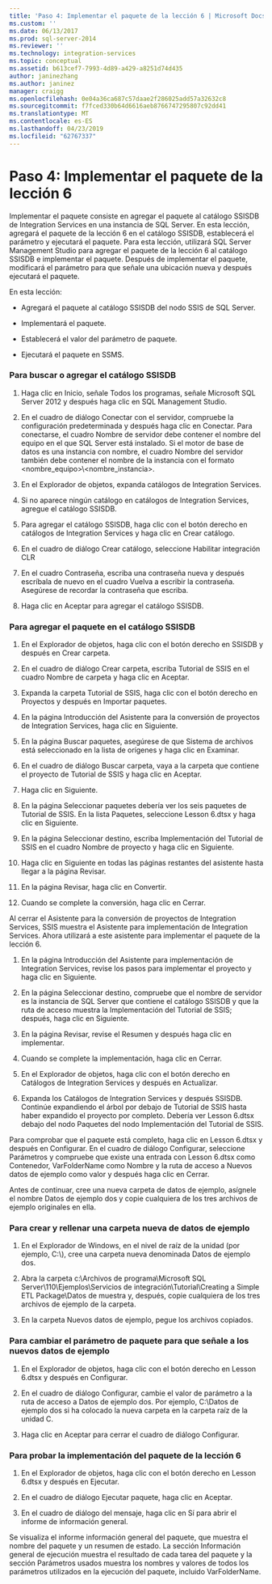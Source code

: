 ```yaml
---
title: 'Paso 4: Implementar el paquete de la lección 6 | Microsoft Docs'
ms.custom: ''
ms.date: 06/13/2017
ms.prod: sql-server-2014
ms.reviewer: ''
ms.technology: integration-services
ms.topic: conceptual
ms.assetid: b613cef7-7993-4d89-a429-a8251d74d435
author: janinezhang
ms.author: janinez
manager: craigg
ms.openlocfilehash: 0e04a36ca687c57daae2f286025add57a32632c8
ms.sourcegitcommit: f7fced330b64d6616aeb8766747295807c92dd41
ms.translationtype: MT
ms.contentlocale: es-ES
ms.lasthandoff: 04/23/2019
ms.locfileid: "62767337"
---
```

# <a name="step-4-deploying-the-lesson-6-package"></a>Paso 4: Implementar el paquete de la lección 6
  Implementar el paquete consiste en agregar el paquete al catálogo SSISDB de Integration Services en una instancia de SQL Server. En esta lección, agregará el paquete de la lección 6 en el catálogo SSISDB, establecerá el parámetro y ejecutará el paquete. Para esta lección, utilizará SQL Server Management Studio para agregar el paquete de la lección 6 al catálogo SSISDB e implementar el paquete. Después de implementar el paquete, modificará el parámetro para que señale una ubicación nueva y después ejecutará el paquete.  
  
 En esta lección:  
  
-   Agregará el paquete al catálogo SSISDB del nodo SSIS de SQL Server.  
  
-   Implementará el paquete.  
  
-   Establecerá el valor del parámetro de paquete.  
  
-   Ejecutará el paquete en SSMS.  
  
### <a name="to-locate-or-add-the-ssisdb-catalog"></a>Para buscar o agregar el catálogo SSISDB  
  
1.  Haga clic en Inicio, señale Todos los programas, señale Microsoft SQL Server 2012 y después haga clic en SQL Management Studio.  
  
2.  En el cuadro de diálogo Conectar con el servidor, compruebe la configuración predeterminada y después haga clic en Conectar. Para conectarse, el cuadro Nombre de servidor debe contener el nombre del equipo en el que SQL Server está instalado. Si el motor de base de datos es una instancia con nombre, el cuadro Nombre del servidor también debe contener el nombre de la instancia con el formato <nombre_equipo>\\<nombre_instancia>.  
  
3.  En el Explorador de objetos, expanda catálogos de Integration Services.  
  
4.  Si no aparece ningún catálogo en catálogos de Integration Services, agregue el catálogo SSISDB.  
  
5.  Para agregar el catálogo SSISDB, haga clic con el botón derecho en catálogos de Integration Services y haga clic en Crear catálogo.  
  
6.  En el cuadro de diálogo Crear catálogo, seleccione Habilitar integración CLR  
  
7.  En el cuadro Contraseña, escriba una contraseña nueva y después escríbala de nuevo en el cuadro Vuelva a escribir la contraseña. Asegúrese de recordar la contraseña que escriba.  
  
8.  Haga clic en Aceptar para agregar el catálogo SSISDB.  
  
### <a name="to-add-the-package-to-the-ssisdb-catalog"></a>Para agregar el paquete en el catálogo SSISDB  
  
1.  En el Explorador de objetos, haga clic con el botón derecho en SSISDB y después en Crear carpeta.  
  
2.  En el cuadro de diálogo Crear carpeta, escriba Tutorial de SSIS en el cuadro Nombre de carpeta y haga clic en Aceptar.  
  
3.  Expanda la carpeta Tutorial de SSIS, haga clic con el botón derecho en Proyectos y después en Importar paquetes.  
  
4.  En la página Introducción del Asistente para la conversión de proyectos de Integration Services, haga clic en Siguiente.  
  
5.  En la página Buscar paquetes, asegúrese de que Sistema de archivos está seleccionado en la lista de orígenes y haga clic en Examinar.  
  
6.  En el cuadro de diálogo Buscar carpeta, vaya a la carpeta que contiene el proyecto de Tutorial de SSIS y haga clic en Aceptar.  
  
7.  Haga clic en Siguiente.  
  
8.  En la página Seleccionar paquetes debería ver los seis paquetes de Tutorial de SSIS. En la lista Paquetes, seleccione Lesson 6.dtsx y haga clic en Siguiente.  
  
9. En la página Seleccionar destino, escriba Implementación del Tutorial de SSIS en el cuadro Nombre de proyecto y haga clic en Siguiente.  
  
10. Haga clic en Siguiente en todas las páginas restantes del asistente hasta llegar a la página Revisar.  
  
11. En la página Revisar, haga clic en Convertir.  
  
12. Cuando se complete la conversión, haga clic en Cerrar.  
  
 Al cerrar el Asistente para la conversión de proyectos de Integration Services, SSIS muestra el Asistente para implementación de Integration Services. Ahora utilizará a este asistente para implementar el paquete de la lección 6.  
  
1.  En la página Introducción del Asistente para implementación de Integration Services, revise los pasos para implementar el proyecto y haga clic en Siguiente.  
  
2.  En la página Seleccionar destino, compruebe que el nombre de servidor es la instancia de SQL Server que contiene el catálogo SSISDB y que la ruta de acceso muestra la Implementación del Tutorial de SSIS; después, haga clic en Siguiente.  
  
3.  En la página Revisar, revise el Resumen y después haga clic en implementar.  
  
4.  Cuando se complete la implementación, haga clic en Cerrar.  
  
5.  En el Explorador de objetos, haga clic con el botón derecho en Catálogos de Integration Services y después en Actualizar.  
  
6.  Expanda los Catálogos de Integration Services y después SSISDB. Continúe expandiendo el árbol por debajo de Tutorial de SSIS hasta haber expandido el proyecto por completo. Debería ver Lesson 6.dtsx debajo del nodo Paquetes del nodo Implementación del Tutorial de SSIS.  
  
 Para comprobar que el paquete está completo, haga clic en Lesson 6.dtsx y después en Configurar. En el cuadro de diálogo Configurar, seleccione Parámetros y compruebe que existe una entrada con Lesson 6.dtsx como Contenedor, VarFolderName como Nombre y la ruta de acceso a Nuevos datos de ejemplo como valor y después haga clic en Cerrar.  
  
 Antes de continuar, cree una nueva carpeta de datos de ejemplo, asígnele el nombre Datos de ejemplo dos y copie cualquiera de los tres archivos de ejemplo originales en ella.  
  
### <a name="to-create-and-populate-a-new-sample-data-folder"></a>Para crear y rellenar una carpeta nueva de datos de ejemplo  
  
1.  En el Explorador de Windows, en el nivel de raíz de la unidad (por ejemplo, C:\\), cree una carpeta nueva denominada Datos de ejemplo dos.  
  
2.  Abra la carpeta c:\Archivos de programa\Microsoft SQL Server\110\Ejemplos\Servicios de integración\Tutorial\Creating a Simple ETL Package\Datos de muestra y, después, copie cualquiera de los tres archivos de ejemplo de la carpeta.  
  
3.  En la carpeta Nuevos datos de ejemplo, pegue los archivos copiados.  
  
### <a name="to-change-the-package-parameter-to-point-to-the-new-sample-data"></a>Para cambiar el parámetro de paquete para que señale a los nuevos datos de ejemplo  
  
1.  En el Explorador de objetos, haga clic con el botón derecho en Lesson 6.dtsx y después en Configurar.  
  
2.  En el cuadro de diálogo Configurar, cambie el valor de parámetro a la ruta de acceso a Datos de ejemplo dos. Por ejemplo, C:\Datos de ejemplo dos si ha colocado la nueva carpeta en la carpeta raíz de la unidad C.  
  
3.  Haga clic en Aceptar para cerrar el cuadro de diálogo Configurar.  
  
### <a name="to-test-the-lesson-6-package-deployment"></a>Para probar la implementación del paquete de la lección 6  
  
1.  En el Explorador de objetos, haga clic con el botón derecho en Lesson 6.dtsx y después en Ejecutar.  
  
2.  En el cuadro de diálogo Ejecutar paquete, haga clic en Aceptar.  
  
3.  En el cuadro de diálogo del mensaje, haga clic en Sí para abrir el informe de información general.  
  
 Se visualiza el informe información general del paquete, que muestra el nombre del paquete y un resumen de estado. La sección Información general de ejecución muestra el resultado de cada tarea del paquete y la sección Parámetros usados muestra los nombres y valores de todos los parámetros utilizados en la ejecución del paquete, incluido VarFolderName.  
  
  
